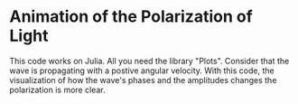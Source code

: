 # Animation of the Polarization of Light

This code works on Julia. All you need the library "Plots". Consider that the wave is propagating with a postive angular velocity. With this code, the visualization of how the wave's phases and the amplitudes changes the polarization is more clear.
